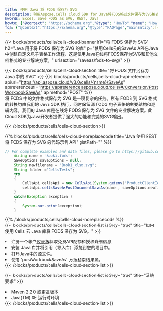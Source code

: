 ```yaml
---
title: 使用 Java 将 FODS 保存为 SVG
description: 利用Aspose.Cells Cloud SDK for Java将FODS格式文件保存为SVG格式文件。
kwords: Excel, Save FODS as SVG, REST, Java
howto: {"@context": "https://schema.org","@type": "HowTo","name": "How to save FODS as SVG using the Cells Cloud Java library.","description": "How to save FODS as SVG using the Cells Cloud Java library.","image": {"@type": "ImageObject"},"url": "/java/saveas/fods-to-svg/","step": [{ "@type": "HowToStep","name": "How to save FODS as SVG using the Cells Cloud Java library. step 1", "image": {"@type": "ImageObject",},"url": "/java/saveas/fods-to-svg/","text": "Register an account at <a href='https://dashboard.aspose.cloud/'>Dashboard</a> to get free API quota & authorization details",},{ "@type": "HowToStep","name": "How to save FODS as SVG using the Cells Cloud Java library. step 1", "image": {"@type": "ImageObject",},"url": "/java/saveas/fods-to-svg/","text": "Install Java library and add the reference (import the library) to your project.",},{ "@type": "HowToStep","name": "How to save FODS as SVG using the Cells Cloud Java library. step 1", "image": {"@type": "ImageObject",},"url": "/java/saveas/fods-to-svg/","text": "Open the source file in Java.",},{ "@type": "HowToStep","name": "How to save FODS as SVG using the Cells Cloud Java library. step 1", "image": {"@type": "ImageObject",},"url": "/java/saveas/fods-to-svg/","text": "Use the `postWorkbookSaveAs` method to retrieve the resulting stream.",}, ],"supply": {"@type": "HowToSupply","name": "document"},"tool": [{"@type": "HowToTool","name": "IntelliJ IDEA, Visual Studio Code, Eclipse"},{"@type": "HowToTool","name": "Aspose Cells"}],"totalTime": "PT6M"}
fqa: {"@context":"https://schema.org","@type":"FAQPage","mainEntity":[{"@type":"Question","name":"Why save file as other formats file in C# using REST API?","acceptedAnswer":{"@type":"Answer","text":"Documents are encoded in many ways, and some files may be incompatible with the software you use. To open and read such files, just save them as appropriate file formats.<br/><ol><li>Install .NET SDK and add the reference (import the library) to your project.</li><li>Open the source file in C# using REST API.</li><li>Call the PostWorkbookSaveAsRequest() method, passing an output filename with required extension.</li><li>Get the result of save as a separate file.</li></ol>"}},{"@type":"Question","name":"What file formats can I save as with your C# library?","acceptedAnswer":{"@type":"Answer","text":"We support a variety of file formats for conversion using .NET library, including XLSX, Excel, xls , PDF, CSV, HTML, Markdown, XML, PNG, JPG, TIFF, Json, TXT and many more."}},{"@type":"Question","name":"What is the maximum allowed file size for conversion using this .NET library?","acceptedAnswer":{"@type":"Answer","text":"There are no file size limits for format conversions using .NET library."}}]}
---
```

{{< blocks/products/cells/cells-cloud-banner h1="将 FODS 保存为 SVG" h2="Java 用于将 FODS 保存为 SVG 的库" p="使用Cells云的SaveAs API在Java中创建自定义电子表格工作流程。这是使用Java在线将FODS保存为SVG和其他文档格式的专业解决方案。" urlsection="saveas/fods-to-svg/" >}}

{{< blocks/products/cells/cells-cloud-section title="将 FODS 文件另存为 Java 中的 SVG" >}}
{{% blocks/products/cells/cells-cloud-api-reference apiurl="https://api.aspose.cloud/v3.0/cells/{name}/SaveAs" apireferenceurl="https://apireference.aspose.cloud/cells/#/Conversion/PostWorkbookSaveAs" apimethod="POST" %}}
<br/>
将 FODS 中的文件格式保存为 SVG 是一项复杂的任务。所有 FODS 到 SVG 格式的转换均由我们的 Java SDK 执行，同时保留源 FODS 电子表格的主要结构和逻辑内容。我们的 Java 库是在线将 FODS 保存为 SVG 文件的专业解决方案。此Cloud SDK为Java开发者提供了强大的功能和完美的SVG输出。

{{< /blocks/products/cells/cells-cloud-section >}}

{{% blocks/products/cells/cells-cloud-noreplacecode title="Java 使用 REST 将 FODS 保存为 SVG 的代码示例 API" gistPath="" %}}
  
```java
// For complete examples and data files, please go to https://github.com/aspose-cells-cloud/aspose-cells-cloud-java/
    String name = "Book1.fods";
    SaveOptions saveOptions = null;
    String newfilename = "Book1_xlsx.svg";
    String folder ="CellsTests";
    try 
    {
        CellsApi cellsApi = new CellsApi(System.getenv("ProductClientId"), System.getenv("ProductClientSecret"));
        cellsApi.cellsSaveAsPostDocumentSaveAs(name , saveOptions,newfilename,false,false,folder,null,null,null,true);                       
    }
    catch(Exception exception )
    {
        System.out.print(exception);
    }
```
  
{{% /blocks/products/cells/cells-cloud-noreplacecode %}}
<br/>
{{< blocks/products/cells/cells-cloud-section-list isGrey="true" title="如何使用 Cells 云 Java 库将 FODS 保存为 SVG。" >}}
<li>注册一个帐户<a href="https://dashboard.aspose.cloud/">仪表板</a>获取免费API配额和授权详细信息</li>
<li>安装 Java 库并将引用（导入库）添加到您的项目中。</li>
<li>打开Java中的源文件。</li>
<li>使用 `postWorkbookSaveAs` 方法检索结果流。</li>
{{< /blocks/products/cells/cells-cloud-section-list >}}

{{< blocks/products/cells/cells-cloud-section-list isGrey="true" title="系统要求" >}}
<li>Maven 2.2.0 或更高版本</li>
<li>Java(TM) SE 运行时环境</li>
{{< /blocks/products/cells/cells-cloud-section-list >}}
